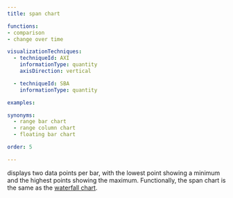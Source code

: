 ```yaml
---
title: span chart

functions:
- comparison
- change over time

visualizationTechniques:
  - techniqueId: AXI
    informationType: quantity
    axisDirection: vertical

  - techniqueId: SBA
    informationType: quantity

examples:

synonyms:
  - range bar chart
  - range column chart
  - floating bar chart

order: 5

---
```


displays two data points per bar, with the lowest point showing a minimum and the highest points showing the maximum. Functionally, the span chart is the same as the [waterfall chart](/waterfall-chart).

<!--more-->

